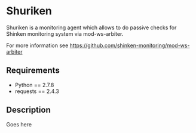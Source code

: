 Shuriken
=============
Shuriken is a monitoring agent which allows to do passive checks for Shinken monitoring system via mod-ws-arbiter.

For more information see https://github.com/shinken-monitoring/mod-ws-arbiter

Requirements
------------
* Python == 2.7.8
* requests == 2.4.3

Description
------------

Goes here

